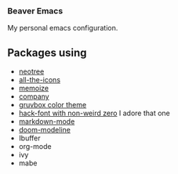 ### Beaver Emacs
My personal emacs configuration.

## Packages using
- [neotree](https://github.com/jaypei/emacs-neotree)
- [all-the-icons](https://github.com/domtronn/all-the-icons.el)
- [memoize](https://github.com/skeeto/emacs-memoize)
- [company](http://company-mode.github.io/)
- [gruvbox color theme](https://github.com/greduan/emacs-theme-gruvbox)
- [hack-font with non-weird zero](https://github.com/equwal/alt-hack0)
 I adore that one
- [markdown-mode](https://github.com/defunkt/markdown-mode)
- [doom-modeline](https://github.com/seagle0128/doom-modeline)
- Ibuffer
- org-mode
- ivy
- mabe
